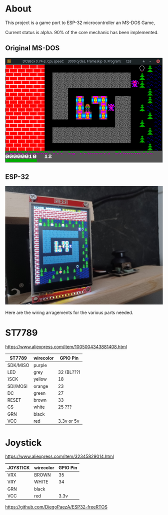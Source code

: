 # About

This project is a game port to ESP-32 microcontroller an MS-DOS Game,

Current status is alpha. 90% of the core mechanic has been implemented.

## Original MS-DOS

![Image](images/Screenshot_2022-10-19_21-01-20.png 'icon')

## ESP-32

![Image](images/20221103_155303-50.jpg 'icon')

Here are the wiring arragements for the various parts needed.

# ST7789

https://www.aliexpress.com/item/1005004343881408.html

| ST7789   | wirecolor | GPIO Pin   |
| -------- | --------- | ---------- |
| SDK/MISO | purple    |            |
| LED      | grey      | 32 (BL???) |
| }SCK     | yellow    | 18         |
| SDI/MOSI | orange    | 23         |
| DC       | green     | 27         |
| RESET    | brown     | 33         |
| CS       | white     | 25 ???     |
| GRN      | black     |            |
| VCC      | red       | 3.3v or 5v |

# Joystick

https://www.aliexpress.com/item/32345829014.html

| JOYSTICK | wirecolor | GPIO Pin |
| -------- | --------- | -------- |
| VRX      | BROWN     | 35       |
| VRY      | WHITE     | 34       |
| GRN      | black     |          |
| VCC      | red       | 3.3v     |

https://github.com/DiegoPaezA/ESP32-freeRTOS
